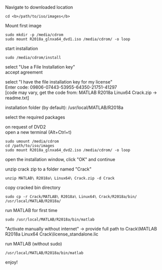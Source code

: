 Navigate to downloaded location  
```
cd <b>/path/to/iso/images</b>
```

Mount first image  
```
sudo mkdir -p /media/cdrom
sudo mount R2018a_glnxa64_dvd1.iso /media/cdrom/ -o loop
```

start installation  
```
sudo /media/cdrom/install
```

select "Use a File Installation key"  
accept agreement  

select "I have the file installation key for my license"  
Enter code: 09806-07443-53955-64350-21751-41297  
[code may vary, get the code from: MATLAB R2018a Linux64 Crack.zip -> readme.txt]  

installation folder (by default): /usr/local/MATLAB/R2018a  

select the required packages  

on request of DVD2  
open a new terminal (Alt+Ctrl+t)  
```
sudo umount /media/cdrom
cd /path/to/iso/images
sudo mount R2018a_glnxa64_dvd2.iso /media/cdrom/ -o loop
```
open the installation window, click "OK" and continue  

unzip crack zip to a folder named "Crack"  
```
unzip MATLAB\ R2018a\ Linux64\ Crack.zip -d Crack
```

copy cracked bin directory  
```
sudo cp -r Crack/MATLAB\ R2018a\ Linux64\ Crack/R2018a/bin/ /usr/local/MATLAB/R2018a/
```

run MATLAB for first time  
```
sudo /usr/local/MATLAB/R2018a/bin/matlab
```

"Activate manually without internet" -> provide full path to Crack\MATLAB R2018a Linux64 Crack\license_standalone.lic  

run MATLAB (without sudo)  
```
/usr/local/MATLAB/R2018a/bin/matlab
```

enjoy!
